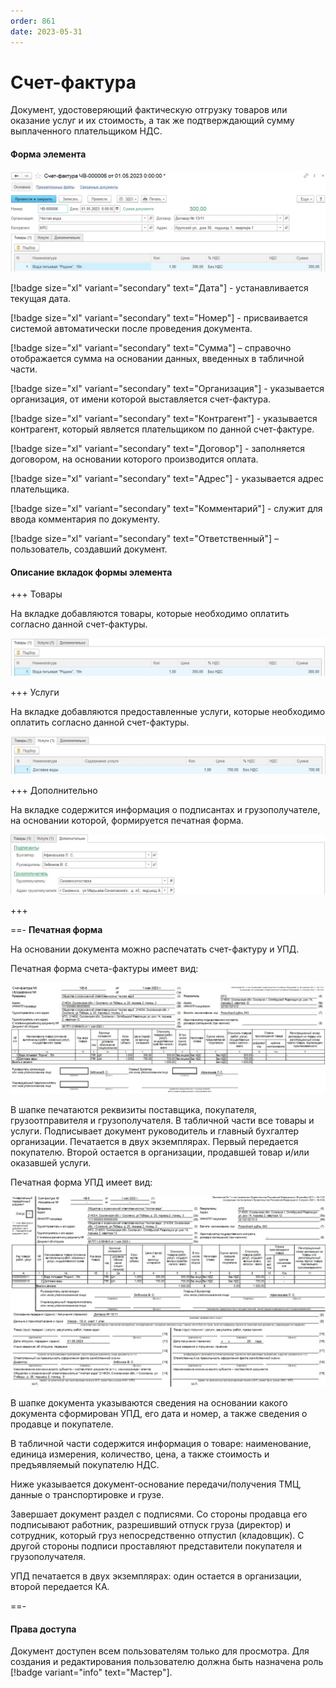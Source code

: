 ```yaml
---
order: 861
date: 2023-05-31
---
```

# Счет-фактура

Документ, удостоверяющий фактическую отгрузку товаров или оказание услуг и их стоимость, а так же подтверждающий сумму выплаченного плательщиком НДС. 

#### Форма элемента

![](/images/Счет_фактура.jpg)


[!badge size="xl" variant="secondary" text="Дата"] - устанавливается текущая дата.

[!badge size="xl" variant="secondary" text="Номер"] - присваивается системой автоматически после проведения документа.

[!badge size="xl" variant="secondary" text="Сумма"] – справочно отображается сумма на основании данных, введенных в табличной части.

[!badge size="xl" variant="secondary" text="Организация"] - указывается организация, от имени которой выставляется счет-фактура.

[!badge size="xl" variant="secondary" text="Контрагент"] - указывается контрагент, который является плательщиком по данной счет-фактуре.

[!badge size="xl" variant="secondary" text="Договор"] - заполняется договором, на основании которого производится оплата. 

[!badge size="xl" variant="secondary" text="Адрес"] - указывается адрес плательщика.

[!badge size="xl" variant="secondary" text="Комментарий"] - служит для ввода комментария по документу.

[!badge size="xl" variant="secondary" text="Ответственный"] – пользователь, создавший документ.

#### Описание вкладок формы элемента

+++ Товары

На вкладке добавляются товары, которые необходимо оплатить согласно данной счет-фактуры.

![](/images/Вкладка_товары_счет_фактура.jpg)

+++ Услуги

На вкладке добавляются предоставленные услуги, которые необходимо оплатить согласно данной счет-фактуры.

![](/images/Вкладка_услуги_счет_фактура.jpg)

+++ Дополнительно

На вкладке содержится информация о подписантах и грузополучателе, на основании которой, формируется печатная форма.

![](/images/Вкладка_дополнительно_счет_фактура.jpg)

+++

==- **Печатная форма**

На основании документа можно распечатать счет-фактуру и УПД.

Печатная форма счета-фактуры имеет вид:

![](/images/Печатная_форма_счет_фактура.jpg)

В шапке печатаются реквизиты поставщика, покупателя, грузоотправителя и грузополучателя. В табличной части все товары и услуги. Подписывает документ руководитель и главный бухгалтер организации. Печатается в двух экземплярах. Первый передается покупателю. Второй остается в организации, продавшей товар и/или оказавшей услуги.

Печатная форма УПД имеет вид:

![](/images/Печатная_форма_упд.jpg)

В шапке документа указываются сведения на основании какого документа сформирован УПД, его дата и номер, а также сведения о продавце и покупателе.

В табличной части содержится информация о товаре: наименование, единица измерения, количество, цена, а также стоимость и предъявляемый покупателю НДС.

Ниже указывается документ-основание передачи/получения ТМЦ, данные о транспортировке и грузе.

Завершает документ раздел с подписями. Со стороны продавца его подписывают работник, разрешивший отпуск груза (директор) и сотрудник, который груз непосредственно отпустил (кладовщик). С другой стороны подписи проставляют представители покупателя и грузополучателя.

УПД печатается в двух экземплярах: один остается в организации, второй передается КА.

==-

#### Права доступа

Документ доступен всем пользователям только для просмотра. Для создания и редактирования пользователю должна быть назначена роль [!badge variant="info" text="Мастер"].
